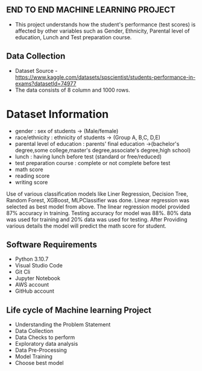 ## END TO END MACHINE LEARNING PROJECT ##

- This project understands how the student's performance (test scores) is affected by other variables such as Gender, Ethnicity, Parental level of education, Lunch and Test preparation course.

## Data Collection ##
- Dataset Source - https://www.kaggle.com/datasets/spscientist/students-performance-in-exams?datasetId=74977
- The data consists of 8 column and 1000 rows.

# Dataset Information #
- gender : sex of students  -> (Male/female)
- race/ethnicity : ethnicity of students -> (Group A, B,C, D,E)
- parental level of education : parents' final education ->(bachelor's degree,some college,master's degree,associate's degree,high school)
- lunch : having lunch before test (standard or free/reduced) 
- test preparation course : complete or not complete before test
- math score
- reading score
- writing score

Use of various classification models like Liner Regression, Decision Tree, Random Forest, XGBoost, MLPClassifier was done. Linear regression was selected as best model from above. The linear regression model provided 87% accuracy in training. Testing accuracy for model was 88%. 80% data was used for training and 20% data was used for testing. After Providing various details the model will predict the math score for student.

## Software Requirements ##
- Python 3.10.7
- Visual Studio Code
- Git Cli
- Jupyter Notebook
- AWS account
- GitHub account

## Life cycle of Machine learning Project ##

- Understanding the Problem Statement
- Data Collection
- Data Checks to perform
- Exploratory data analysis
- Data Pre-Processing
- Model Training
- Choose best model
